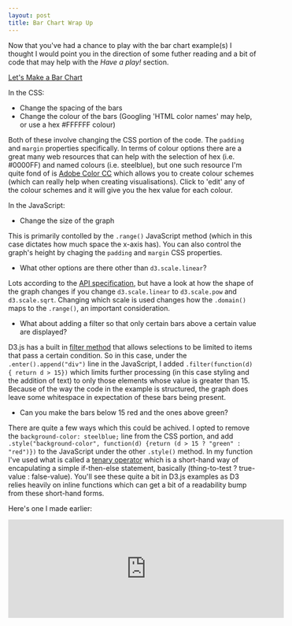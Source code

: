 ```yaml
---
layout: post
title: Bar Chart Wrap Up
---
```


Now that you've had a chance to play with the bar chart example(s) I thought I would point you in the direction of some futher reading and a bit of code that may help with the *Have a play!* section.

[Let's Make a Bar Chart](http://bost.ocks.org/mike/bar/)

In the CSS:

* Change the spacing of the bars
* Change the colour of the bars (Googling 'HTML color names' may help, or use a hex #FFFFFF colour)

Both of these involve changing the CSS portion of the code. The `padding` and `margin` properties specifically. In terms of colour options there are a great many web resources that can help with the selection of hex (i.e. #0000FF) and named colours (i.e. steelblue), but one such resource I'm quite fond of is [Adobe Color CC](https://color.adobe.com/explore/newest/?time=all) which allows you to create colour schemes (which can really help when creating visualisations). Click to 'edit' any of the colour schemes and it will give you the hex value for each colour. 

In the JavaScript:

* Change the size of the graph

This is primarily contolled by the `.range()` JavaScript method (which in this case dictates how much space the x-axis has). You can also control the graph's height by chaging the `padding` and `margin` CSS properties. 

* What other options are there other than `d3.scale.linear`?

Lots according to the [API specification](https://github.com/mbostock/d3/wiki/Quantitative-Scales), but have a look at how the shape of the graph changes if you change `d3.scale.linear` to `d3.scale.pow` and `d3.scale.sqrt`. Changing which scale is used changes how the `.domain()` maps to the `.range()`, an important consideration. 

* What about adding a filter so that only certain bars above a certain value are displayed?

D3.js has a built in [filter method](https://github.com/mbostock/d3/wiki/Selections#filter) that allows selections to be limited to items that pass a certain condition. So in this case, under the `.enter().append("div")` line in the JavaScript, I added `.filter(function(d) { return d > 15})` which limits further processing (in this case styling and the addition of text) to only those elements whose value is greater than 15. Because of the way the code in the example is structured, the graph does leave some whitespace in expectation of these bars being present.

* Can you make the bars below 15 red and the ones above green?

There are quite a few ways which this could be achived. I opted to remove the `background-color: steelblue;` line from the CSS portion, and add `.style("background-color", function(d) {return (d > 15 ? "green" : "red")})` to the JavaScript under the other `.style()` method. In my function I've used what is called a [tenary operator](https://developer.mozilla.org/en-US/docs/Web/JavaScript/Reference/Operators/Conditional_Operator) which is a short-hand way of encapulating a simple if-then-else statement, basically (thing-to-test ? true-value : false-value). You'll see these quite a bit in D3.js examples as D3 relies heavily on inline functions which can get a bit of a readability bump from these short-hand forms. 

Here's one I made earlier:
<iframe width="560" height="200" src="http://evilangelpixie.github.io/d3js/public/demo1.html" frameborder="0" allowfullscreen="allowfullscreen">&nbsp;</iframe>
